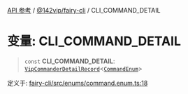 [API 参考](../../../index.md) / [@142vip/fairy-cli](../index.md) / CLI\_COMMAND\_DETAIL

# 变量: CLI\_COMMAND\_DETAIL

> `const` **CLI\_COMMAND\_DETAIL**: [`VipCommanderDetailRecord`](../../utils/type-aliases/VipCommanderDetailRecord.md)\<[`CommandEnum`](../enumerations/CommandEnum.md)\>

定义于: [fairy-cli/src/enums/command.enum.ts:18](https://github.com/142vip/core-x/blob/1eb80b292cacf818428b26e34edc36554f5c80fb/packages/fairy-cli/src/enums/command.enum.ts#L18)
